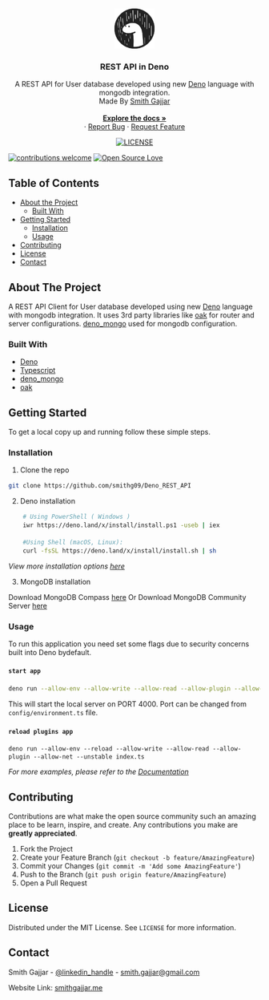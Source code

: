 <!-- PROJECT LOGO -->
<br />
<p align="center">
  <a href="https://github.com/github_username/repo">
    <img src="deno_logo/logo.svg" alt="Logo" width="80" height="80">
  </a>

  <h3 align="center">REST API in Deno</h3>

  <p align="center">
    A REST API for User database developed using new <a href="https://deno.land/">Deno</a> language with mongodb integration. <br />
    Made By <a href="https://smithgajjar.me">Smith Gajjar</a>
    <br />
    <br />
    <a href="https://deno.land/manual"><strong>Explore the docs »</strong></a>
    <br />
    ·
    <a href="https://github.com/smithg09/Deno_REST_API/issues/new?title=Bug%20Report">Report Bug</a>
    ·
    <a href="https://github.com/smithg09/Deno_REST_API/issues/new?title=Feature%20Request">Request Feature</a>

<p align="center">

<a href="https://github.com/smithg09/Deno_REST_API/blob/master/LICENSE">
    <img src="https://img.shields.io/github/license/othneildrew/Best-README-Template.svg?style=flat-square" alt="LICENSE">
</a>

[![contributions welcome](https://img.shields.io/badge/contributions-welcome-brightgreen.svg?style=flat)](https://github.com/smithg09/Deno_REST_API/issues)
[![Open Source Love](https://badges.frapsoft.com/os/v1/open-source.svg?v=103)](https://github.com/ellerbrock/open-source-badges/)
</p>

  </p>
</p>


<!-- TABLE OF CONTENTS -->
## Table of Contents

* [About the Project](#about-the-project)
  * [Built With](#built-with)
* [Getting Started](#getting-started)
  * [Installation](#installation)
  * [Usage](#usage)
* [Contributing](#contributing)
* [License](#license)
* [Contact](#contact)


<!-- ABOUT THE PROJECT -->
## About The Project

A REST API Client for User database developed using new <a href="https://deno.land/">Deno</a> language with mongodb integration.
It uses 3rd party libraries like <a href="https://deno.land/x/oak">oak</a> for router and server configurations. <a href="https://deno.land/x/mongo">deno_mongo</a> used for mongodb configuration.  

### Built With

* [Deno](https://deno.land/)
* [Typescript](https://www.typescriptlang.org/)
* [deno_mongo](https://deno.land/x/mongo)
* [oak](https://deno.land/x/oak)


<!-- GETTING STARTED -->
## Getting Started

To get a local copy up and running follow these simple steps.

### Installation
 
1. Clone the repo
```sh
git clone https://github.com/smithg09/Deno_REST_API
```
2. Deno installation
```sh
    # Using PowerShell ( Windows )
    iwr https://deno.land/x/install/install.ps1 -useb | iex

    #Using Shell (macOS, Linux):
    curl -fsSL https://deno.land/x/install/install.sh | sh
```
_View more installation options [here](https://deno.land/#installation)_

3. MongoDB installation 

Download MongoDB Compass [here](https://www.mongodb.com/download-center/compass) 
Or Download MongoDB Community Server [here](https://www.mongodb.com/download-center/community) 

<!-- USAGE EXAMPLES -->
### Usage

To run this application you need set some flags due to security concerns built into Deno bydefault.  

#### `start app`
```sh
deno run --allow-env --allow-write --allow-read --allow-plugin --allow-net --unstable index.ts
```
This will start the local server on PORT 4000. Port can be changed from `config/environment.ts` file.

#### `reload plugins app`
```
deno run --allow-env --reload --allow-write --allow-read --allow-plugin --allow-net --unstable index.ts
```

_For more examples, please refer to the [Documentation](https://deno.land/std/examples)_



<!-- CONTRIBUTING -->
## Contributing

Contributions are what make the open source community such an amazing place to be learn, inspire, and create. Any contributions you make are **greatly appreciated**.

1. Fork the Project
2. Create your Feature Branch (`git checkout -b feature/AmazingFeature`)
3. Commit your Changes (`git commit -m 'Add some AmazingFeature'`)
4. Push to the Branch (`git push origin feature/AmazingFeature`)
5. Open a Pull Request



<!-- LICENSE -->
## License

Distributed under the MIT License. See `LICENSE` for more information.



<!-- CONTACT -->
## Contact

Smith Gajjar - [@linkedin_handle](https://www.linkedin.com/in/smith-gajjar-5a27716b/) - smith.gajjar@gmail.com

Website Link: [smithgajjar.me](https://smithgajjar.me/)